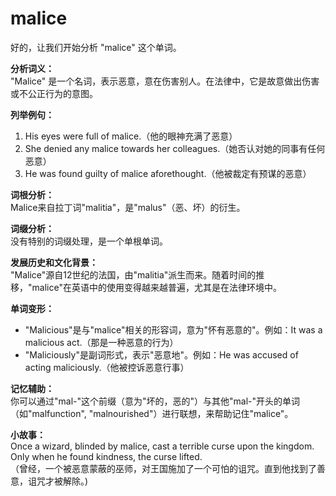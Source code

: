 # malice

好的，让我们开始分析 "malice" 这个单词。

  

**分析词义：**  
"Malice" 是一个名词，表示恶意，意在伤害别人。在法律中，它是故意做出伤害或不公正行为的意图。

  

**列举例句：**

  

1.  His eyes were full of malice.（他的眼神充满了恶意）
2.  She denied any malice towards her colleagues.（她否认对她的同事有任何恶意）
3.  He was found guilty of malice aforethought.（他被裁定有预谋的恶意）

  

**词根分析：**  
Malice来自拉丁词"malitia"，是"malus"（恶、坏）的衍生。

  

**词缀分析：**  
没有特别的词缀处理，是一个单根单词。

  

**发展历史和文化背景：**  
"Malice"源自12世纪的法国，由"malitia"派生而来。随着时间的推移，"malice"在英语中的使用变得越来越普遍，尤其是在法律环境中。

  

**单词变形：**

  

*   "Malicious"是与"malice"相关的形容词，意为"怀有恶意的"。例如：It was a malicious act.（那是一种恶意的行为）
*   "Maliciously"是副词形式，表示"恶意地"。例如：He was accused of acting maliciously.（他被控诉恶意行事）

  

**记忆辅助：**  
你可以通过"mal-"这个前缀（意为"坏的，恶的"）与其他"mal-"开头的单词（如"malfunction", "malnourished"）进行联想，来帮助记住"malice"。

  

**小故事：**  
Once a wizard, blinded by malice, cast a terrible curse upon the kingdom. Only when he found kindness, the curse lifted.  
（曾经，一个被恶意蒙蔽的巫师，对王国施加了一个可怕的诅咒。直到他找到了善意，诅咒才被解除。)
